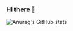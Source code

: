 ### Hi there 👋

![Anurag's GitHub stats](https://github-readme-stats.vercel.app/api?username=husseyhh&count_private=true&show_icons=true&theme=radical)

<!--
**husseyhh/husseyhh** is a ✨ _special_ ✨ repository because its `README.md` (this file) appears on your GitHub profile.

Here are some ideas to get you started:

- 🔭 I’m currently working on ...
- 🌱 I’m currently learning ...
- 👯 I’m looking to collaborate on ...
- 🤔 I’m looking for help with ...
- 💬 Ask me about ...
- 📫 How to reach me: ...
- 😄 Pronouns: ...
- ⚡ Fun fact: ...
-->
